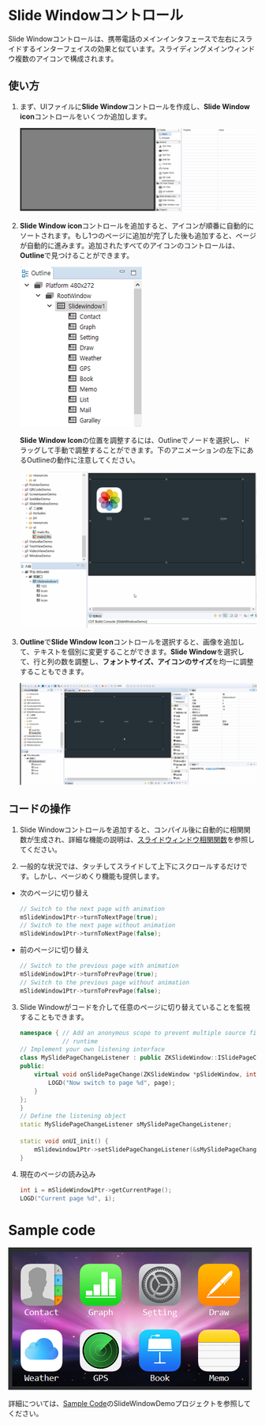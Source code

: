 
# Slide Windowコントロール
 Slide Windowコントロールは、携帯電話のメインインタフェースで左右にスライドするインターフェイスの効果と似ています。スライディングメインウィンドウ複数のアイコンで構成されます。


## 使い方
1. まず、UIファイルに**Slide Window**コントロールを作成し、**Slide Window icon**コントロールをいくつか追加します。

   ![add_slidewindow](assets/slidewindow/add_slidewindow.gif)

2. **Slide Window icon**コントロールを追加すると、アイコンが順番に自動的にソートされます。もし1つのページに追加が完了した後も追加すると、ページが自動的に進みます。追加されたすべてのアイコンのコントロールは、**Outline**で見つけることができます。

    ![](assets/slidewindow/outline.png)  

    **Slide Window Icon**の位置を調整するには、Outlineでノードを選択し、ドラッグして手動で調整することができます。下のアニメーションの左下にあるOutlineの動作に注意してください。

    ![](assets/slidewindow/outline2.gif)

3. **Outline**で**Slide Window Icon**コントロールを選択すると、画像を追加して、テキストを個別に変更することができます。**Slide Window**を選択して、行と列の数を調整し、**フォントサイズ、アイコンのサイズ**を均一に調整することもできます。

    ![添加icon](assets/slidewindow/add_icon.gif)  



## コードの操作  

1. Slide Windowコントロールを追加すると、コンパイル後に自動的に相関関数が生成され、詳細な機能の説明は、[スライドウィンドウ相関関数](relation_function.md＃slidewindow)を参照してください。

2. 一般的な状況では、タッチしてスライドして上下にスクロールするだけです。しかし、ページめくり機能も提供します。
  * 次のページに切り替え
    ```c++
    // Switch to the next page with animation
    mSlideWindow1Ptr->turnToNextPage(true);
    // Switch to the next page without animation
    mSlideWindow1Ptr->turnToNextPage(false);
    ```
  * 前のページに切り替え
    ```c++
    // Switch to the previous page with animation
    mSlideWindow1Ptr->turnToPrevPage(true);
    // Switch to the previous page without animation
    mSlideWindow1Ptr->turnToPrevPage(false);
    ```
3. Slide Windowがコードを介して任意のページに切り替えていることを監視することもできます。 
    ```c++
    namespace { // Add an anonymous scope to prevent multiple source files from defining the same class name and conflict at
        		// runtime
    // Implement your own listening interface
    class MySlidePageChangeListener : public ZKSlideWindow::ISlidePageChangeListener {
    public:
        virtual void onSlidePageChange(ZKSlideWindow *pSlideWindow, int page) {
            LOGD("Now switch to page %d", page);
        }
    };
    }
    // Define the listening object
    static MySlidePageChangeListener sMySlidePageChangeListener;
    
    static void onUI_init() {
        mSlidewindow1Ptr->setSlidePageChangeListener(&sMySlidePageChangeListener);
    }
    ```
    
4. 現在のページの読み込み
    ```c++
    int i = mSlideWindow1Ptr->getCurrentPage();
    LOGD("Current page %d", i);
    ```



# Sample code

 ![](assets/slidewindow/preview.png)  

詳細については、[Sample Code](demo_download.md＃demo_download)のSlideWindowDemoプロジェクトを参照してください。

